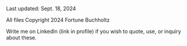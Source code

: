 Last updated: Sept. 18, 2024

All files Copyright 2024 Fortune Buchholtz

Write me on LinkedIn (link in profile) if you wish to quote, use, or inquiry about these.
